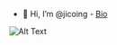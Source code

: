 - 👋 Hi, I’m @jicoing - [Bio]([http://blog.komlalebu.com.s3-website-us-east-1.amazonaws.com/])
<!---
jicoing/jicoing is a ✨ special ✨ repository because its `README.md` (this file) appears on your GitHub profile.
You can click the Preview link to take a look at your changes.
--->
![Alt Text](https://s3.amazonaws.com/blog.komlalebu.com/KomlaQR.png)
